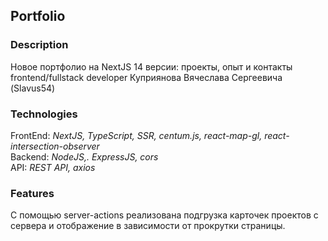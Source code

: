 ## Portfolio

### Description

Новое портфолио на NextJS 14 версии: проекты, опыт и контакты frontend/fullstack developer Куприянова Вячеслава Сергеевича (Slavus54)      

### Technologies 

FrontEnd: *NextJS, TypeScript, SSR, centum.js, react-map-gl, react-intersection-observer*    
Backend: *NodeJS,. ExpressJS, cors*  
API: *REST API, axios*  

### Features

С помощью server-actions реализована подгрузка карточек проектов с сервера и отображение в зависимости от прокрутки страницы.  
